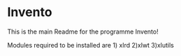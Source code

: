 # Invento
This is the main Readme for the programme Invento!

Modules required to be installed are 
    1) xlrd
    2)xlwt
    3)xlutils

    
